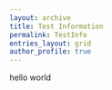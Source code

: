```yaml
---
layout: archive
title: Test Information
permalink: TestInfo
entries_layout: grid
author_profile: true
---
```


hello world
